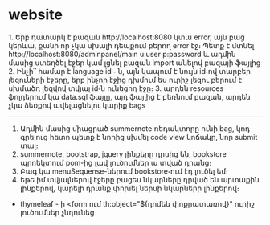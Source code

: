 # website
1․ Երբ դատարկ է բազան http://localhost:8080 կտա error, այն բաց կերևա, քանի որ չկա սխալի դեպքում բերող error էջ։ Պետք է մտնել http://localhost:8080/adminpanel/main u:user p:password և ադմին մասից ստեղծել էջեր կամ լցնել բազան import անելով բազայի ֆայլից
2. Ինչի՞ համար է language id ֊ ն, այն կապում է նույն id֊ով տարբեր լեզուների էջերը, երբ ինչոր էջից դխմում ես ուրիշ լեզու բերում է սխմածդ լեզվով տվյալ id֊ն ունեցող էջը։
3. արդեն resources ֆոլդերում կա data.sql ֆայլը, այդ ֆայլից է բեռնում բազան, արդեն չկա ձեռքով ավելացնելու կարիք
bags
***

1. Ադմին մասից միացրած summernote ռեդակտորը ունի bag, կոդ գրելուց հետո պետք է նորից սխմել code view կոճակը, նոր submit տալ։
2. summernote, bootstrap, jquery լինքերը դրսից են, bookstore պրոեկտում pom-ից լավ լուծումներ ա տված դրանց։
3. Բագ կա menuSequense-ներում bookstore֊ում էդ լուծել եմ։
4. եթե իմ տվյալներով էջերը բացես նկարները դրված են արտաքին լինքերով, կարելի դրանք փոխել ներսի նկարների լինքերով։

* thymeleaf - ի <form ում th:object="${դոմեն փոքրատառով}" ուրիշ լուծումներ չնդունեց
